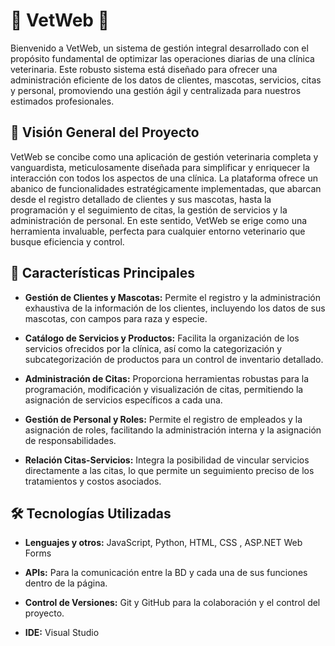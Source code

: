 
# 🐾 VetWeb 🐾

Bienvenido a VetWeb, un sistema de gestión integral desarrollado con el propósito fundamental de optimizar las operaciones diarias de una clínica veterinaria. Este robusto sistema está diseñado para ofrecer una administración eficiente de los datos de clientes, mascotas, servicios, citas y personal, promoviendo una gestión ágil y centralizada para nuestros estimados profesionales.



## 📖 Visión General del Proyecto

VetWeb se concibe como una aplicación de gestión veterinaria completa y vanguardista, meticulosamente diseñada para simplificar y enriquecer la interacción con todos los aspectos de una clínica. La plataforma ofrece un abanico de funcionalidades estratégicamente implementadas, que abarcan desde el registro detallado de clientes y sus mascotas, hasta la programación y el seguimiento de citas, la gestión de servicios y la administración de personal. En este sentido, VetWeb se erige como una herramienta invaluable, perfecta para cualquier entorno veterinario que busque eficiencia y control.



## 🚀 Características Principales



- **Gestión de Clientes y Mascotas:** Permite el registro y la administración exhaustiva de la información de los clientes, incluyendo los datos de sus mascotas, con campos para raza y especie.

- **Catálogo de Servicios y Productos:** Facilita la organización de los servicios ofrecidos por la clínica, así como la categorización y subcategorización de productos para un control de inventario detallado.

- **Administración de Citas:** Proporciona herramientas robustas para la programación, modificación y visualización de citas, permitiendo la asignación de servicios específicos a cada una.

- **Gestión de Personal y Roles:** Permite el registro de empleados y la asignación de roles, facilitando la administración interna y la asignación de responsabilidades.

- **Relación Citas-Servicios:** Integra la posibilidad de vincular servicios directamente a las citas, lo que permite un seguimiento preciso de los tratamientos y costos asociados.




## 🛠️ Tecnologías Utilizadas


- **Lenguajes y otros:** JavaScript, Python, HTML, CSS , ASP.NET Web Forms

- **APIs:** Para la comunicación entre la BD y cada una de sus funciones dentro de la página.

- **Control de Versiones:** Git y GitHub para la colaboración y el control del proyecto.

- **IDE:** Visual Studio 



